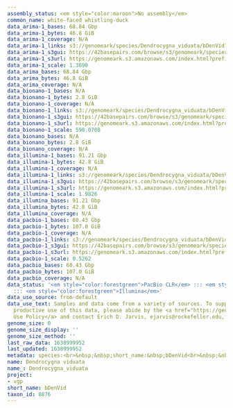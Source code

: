 ```yaml
---
assembly_status: <em style="color:maroon">No assembly</em>
common_name: white-faced whistling-duck
data_arima-1_bases: 68.84 Gbp
data_arima-1_bytes: 46.8 GiB
data_arima-1_coverage: N/A
data_arima-1_links: s3://genomeark/species/Dendrocygna_viduata/bDenVid1/genomic_data/arima/<br>
data_arima-1_s3gui: https://42basepairs.com/browse/s3/genomeark/species/Dendrocygna_viduata/bDenVid1/genomic_data/arima/
data_arima-1_s3url: https://genomeark.s3.amazonaws.com/index.html?prefix=species/Dendrocygna_viduata/bDenVid1/genomic_data/arima/
data_arima-1_scale: 1.3690
data_arima_bases: 68.84 Gbp
data_arima_bytes: 46.8 GiB
data_arima_coverage: N/A
data_bionano-1_bases: N/A
data_bionano-1_bytes: 2.8 GiB
data_bionano-1_coverage: N/A
data_bionano-1_links: s3://genomeark/species/Dendrocygna_viduata/bDenVid1/genomic_data/bionano/<br>
data_bionano-1_s3gui: https://42basepairs.com/browse/s3/genomeark/species/Dendrocygna_viduata/bDenVid1/genomic_data/bionano/
data_bionano-1_s3url: https://genomeark.s3.amazonaws.com/index.html?prefix=species/Dendrocygna_viduata/bDenVid1/genomic_data/bionano/
data_bionano-1_scale: 598.0708
data_bionano_bases: N/A
data_bionano_bytes: 2.8 GiB
data_bionano_coverage: N/A
data_illumina-1_bases: 91.21 Gbp
data_illumina-1_bytes: 42.8 GiB
data_illumina-1_coverage: N/A
data_illumina-1_links: s3://genomeark/species/Dendrocygna_viduata/bDenVid1/genomic_data/illumina/<br>
data_illumina-1_s3gui: https://42basepairs.com/browse/s3/genomeark/species/Dendrocygna_viduata/bDenVid1/genomic_data/illumina/
data_illumina-1_s3url: https://genomeark.s3.amazonaws.com/index.html?prefix=species/Dendrocygna_viduata/bDenVid1/genomic_data/illumina/
data_illumina-1_scale: 1.9826
data_illumina_bases: 91.21 Gbp
data_illumina_bytes: 42.8 GiB
data_illumina_coverage: N/A
data_pacbio-1_bases: 60.43 Gbp
data_pacbio-1_bytes: 107.0 GiB
data_pacbio-1_coverage: N/A
data_pacbio-1_links: s3://genomeark/species/Dendrocygna_viduata/bDenVid1/genomic_data/pacbio/<br>
data_pacbio-1_s3gui: https://42basepairs.com/browse/s3/genomeark/species/Dendrocygna_viduata/bDenVid1/genomic_data/pacbio/
data_pacbio-1_s3url: https://genomeark.s3.amazonaws.com/index.html?prefix=species/Dendrocygna_viduata/bDenVid1/genomic_data/pacbio/
data_pacbio-1_scale: 0.5262
data_pacbio_bases: 60.43 Gbp
data_pacbio_bytes: 107.0 GiB
data_pacbio_coverage: N/A
data_status: '<em style="color:forestgreen">PacBio CLR</em> ::: <em style="color:forestgreen">Arima</em>
  ::: <em style="color:forestgreen">Illumina</em>'
data_use_source: from-default
data_use_text: Samples and data come from a variety of sources. To support fair and
  productive use of this data, please abide by the <a href="https://genome10k.soe.ucsc.edu/data-use-policies/">Data
  Use Policy</a> and contact Erich D. Jarvis, ejarvis@rockefeller.edu, with any questions.
genome_size: 0
genome_size_display: ''
genome_size_method: ''
last_raw_data: 1638999952
last_updated: 1638999952
metadata: species:<br>&nbsp;&nbsp;short_name:&nbsp;bDenVid<br>&nbsp;&nbsp;name:&nbsp;Dendrocygna&nbsp;viduata<br>&nbsp;&nbsp;taxon_id:&nbsp;8876<br>&nbsp;&nbsp;common_name:&nbsp;white-faced&nbsp;whistling-duck<br>&nbsp;&nbsp;order:<br>&nbsp;&nbsp;&nbsp;&nbsp;name:&nbsp;Anseriformes<br>&nbsp;&nbsp;family:<br>&nbsp;&nbsp;&nbsp;&nbsp;name:&nbsp;Anatidae<br>&nbsp;&nbsp;individuals:<br>&nbsp;&nbsp;&nbsp;&nbsp;-&nbsp;short_name:&nbsp;bDenVid1<br>&nbsp;&nbsp;genome_size:<br>&nbsp;&nbsp;genome_size_method:<br>&nbsp;&nbsp;project:&nbsp;[&nbsp;vgp&nbsp;]<br>
name: Dendrocygna viduata
name_: Dendrocygna_viduata
project:
- vgp
short_name: bDenVid
taxon_id: 8876
---
```

